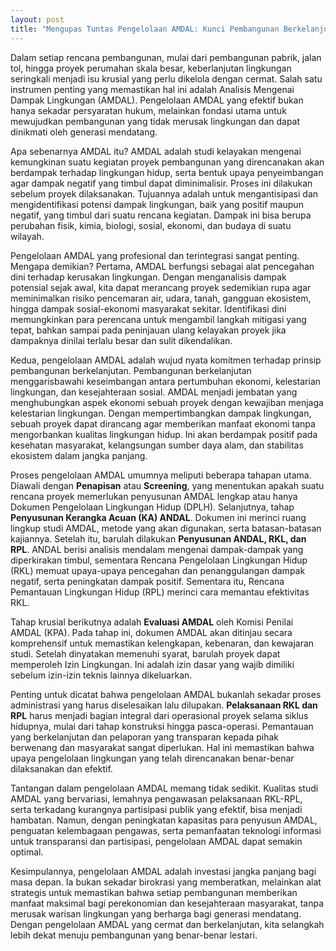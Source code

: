 ```yaml
---
layout: post
title: "Mengupas Tuntas Pengelolaan AMDAL: Kunci Pembangunan Berkelanjutan"
---
```


Dalam setiap rencana pembangunan, mulai dari pembangunan pabrik, jalan tol, hingga proyek perumahan skala besar, keberlanjutan lingkungan seringkali menjadi isu krusial yang perlu dikelola dengan cermat. Salah satu instrumen penting yang memastikan hal ini adalah Analisis Mengenai Dampak Lingkungan (AMDAL). Pengelolaan AMDAL yang efektif bukan hanya sekadar persyaratan hukum, melainkan fondasi utama untuk mewujudkan pembangunan yang tidak merusak lingkungan dan dapat dinikmati oleh generasi mendatang.

Apa sebenarnya AMDAL itu? AMDAL adalah studi kelayakan mengenai kemungkinan suatu kegiatan proyek pembangunan yang direncanakan akan berdampak terhadap lingkungan hidup, serta bentuk upaya penyeimbangan agar dampak negatif yang timbul dapat diminimalisir. Proses ini dilakukan sebelum proyek dilaksanakan. Tujuannya adalah untuk mengantisipasi dan mengidentifikasi potensi dampak lingkungan, baik yang positif maupun negatif, yang timbul dari suatu rencana kegiatan. Dampak ini bisa berupa perubahan fisik, kimia, biologi, sosial, ekonomi, dan budaya di suatu wilayah.

Pengelolaan AMDAL yang profesional dan terintegrasi sangat penting. Mengapa demikian? Pertama, AMDAL berfungsi sebagai alat pencegahan dini terhadap kerusakan lingkungan. Dengan menganalisis dampak potensial sejak awal, kita dapat merancang proyek sedemikian rupa agar meminimalkan risiko pencemaran air, udara, tanah, gangguan ekosistem, hingga dampak sosial-ekonomi masyarakat sekitar. Identifikasi dini memungkinkan para perencana untuk mengambil langkah mitigasi yang tepat, bahkan sampai pada peninjauan ulang kelayakan proyek jika dampaknya dinilai terlalu besar dan sulit dikendalikan.

Kedua, pengelolaan AMDAL adalah wujud nyata komitmen terhadap prinsip pembangunan berkelanjutan. Pembangunan berkelanjutan menggarisbawahi keseimbangan antara pertumbuhan ekonomi, kelestarian lingkungan, dan kesejahteraan sosial. AMDAL menjadi jembatan yang menghubungkan aspek ekonomi sebuah proyek dengan kewajiban menjaga kelestarian lingkungan. Dengan mempertimbangkan dampak lingkungan, sebuah proyek dapat dirancang agar memberikan manfaat ekonomi tanpa mengorbankan kualitas lingkungan hidup. Ini akan berdampak positif pada kesehatan masyarakat, kelangsungan sumber daya alam, dan stabilitas ekosistem dalam jangka panjang.

Proses pengelolaan AMDAL umumnya meliputi beberapa tahapan utama. Diawali dengan **Penapisan** atau **Screening**, yang menentukan apakah suatu rencana proyek memerlukan penyusunan AMDAL lengkap atau hanya Dokumen Pengelolaan Lingkungan Hidup (DPLH). Selanjutnya, tahap **Penyusunan Kerangka Acuan (KA) ANDAL**. Dokumen ini merinci ruang lingkup studi AMDAL, metode yang akan digunakan, serta batasan-batasan kajiannya. Setelah itu, barulah dilakukan **Penyusunan ANDAL, RKL, dan RPL**. ANDAL berisi analisis mendalam mengenai dampak-dampak yang diperkirakan timbul, sementara Rencana Pengelolaan Lingkungan Hidup (RKL) memuat upaya-upaya pencegahan dan penanggulangan dampak negatif, serta peningkatan dampak positif. Sementara itu, Rencana Pemantauan Lingkungan Hidup (RPL) merinci cara memantau efektivitas RKL.

Tahap krusial berikutnya adalah **Evaluasi AMDAL** oleh Komisi Penilai AMDAL (KPA). Pada tahap ini, dokumen AMDAL akan ditinjau secara komprehensif untuk memastikan kelengkapan, kebenaran, dan kewajaran studi. Setelah dinyatakan memenuhi syarat, barulah proyek dapat memperoleh Izin Lingkungan. Ini adalah izin dasar yang wajib dimiliki sebelum izin-izin teknis lainnya dikeluarkan.

Penting untuk dicatat bahwa pengelolaan AMDAL bukanlah sekadar proses administrasi yang harus diselesaikan lalu dilupakan. **Pelaksanaan RKL dan RPL** harus menjadi bagian integral dari operasional proyek selama siklus hidupnya, mulai dari tahap konstruksi hingga pasca-operasi. Pemantauan yang berkelanjutan dan pelaporan yang transparan kepada pihak berwenang dan masyarakat sangat diperlukan. Hal ini memastikan bahwa upaya pengelolaan lingkungan yang telah direncanakan benar-benar dilaksanakan dan efektif.

Tantangan dalam pengelolaan AMDAL memang tidak sedikit. Kualitas studi AMDAL yang bervariasi, lemahnya pengawasan pelaksanaan RKL-RPL, serta terkadang kurangnya partisipasi publik yang efektif, bisa menjadi hambatan. Namun, dengan peningkatan kapasitas para penyusun AMDAL, penguatan kelembagaan pengawas, serta pemanfaatan teknologi informasi untuk transparansi dan partisipasi, pengelolaan AMDAL dapat semakin optimal.

Kesimpulannya, pengelolaan AMDAL adalah investasi jangka panjang bagi masa depan. Ia bukan sekadar birokrasi yang memberatkan, melainkan alat strategis untuk memastikan bahwa setiap pembangunan memberikan manfaat maksimal bagi perekonomian dan kesejahteraan masyarakat, tanpa merusak warisan lingkungan yang berharga bagi generasi mendatang. Dengan pengelolaan AMDAL yang cermat dan berkelanjutan, kita selangkah lebih dekat menuju pembangunan yang benar-benar lestari.

